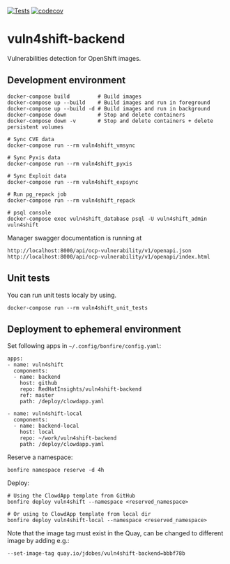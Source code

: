 [![Tests](https://github.com/RedHatInsights/vuln4shift-backend/actions/workflows/run_tests.yaml/badge.svg)](https://github.com/RedHatInsights/vuln4shift-backend/actions/workflows/run_tests.yaml)
[![codecov](https://codecov.io/gh/RedHatInsights/vuln4shift-backend/branch/master/graph/badge.svg)](https://codecov.io/gh/RedHatInsights/vuln4shift-backend)

# vuln4shift-backend
Vulnerabilities detection for OpenShift images.

## Development environment

    docker-compose build         # Build images
    docker-compose up --build    # Build images and run in foreground
    docker-compose up --build -d # Build images and run in background
    docker-compose down          # Stop and delete containers
    docker-compose down -v       # Stop and delete containers + delete persistent volumes

    # Sync CVE data
    docker-compose run --rm vuln4shift_vmsync

    # Sync Pyxis data
    docker-compose run --rm vuln4shift_pyxis

    # Sync Exploit data
    docker-compose run --rm vuln4shift_expsync

    # Run pg_repack job
    docker-compose run --rm vuln4shift_repack

    # psql console
    docker-compose exec vuln4shift_database psql -U vuln4shift_admin vuln4shift

Manager swagger documentation is running at
```
http://localhost:8000/api/ocp-vulnerability/v1/openapi.json
http://localhost:8000/api/ocp-vulnerability/v1/openapi/index.html
```

## Unit tests
You can run unit tests localy by using.
```
docker-compose run --rm vuln4shift_unit_tests
```

## Deployment to ephemeral environment

Set following apps in `~/.config/bonfire/config.yaml`:

    apps:
    - name: vuln4shift
      components:
      - name: backend
        host: github
        repo: RedHatInsights/vuln4shift-backend
        ref: master
        path: /deploy/clowdapp.yaml

    - name: vuln4shift-local
      components:
      - name: backend-local
        host: local
        repo: ~/work/vuln4shift-backend
        path: /deploy/clowdapp.yaml

Reserve a namespace:

    bonfire namespace reserve -d 4h

Deploy:

    # Using the ClowdApp template from GitHub
    bonfire deploy vuln4shift --namespace <reserved_namespace>

    # Or using to ClowdApp template from local dir
    bonfire deploy vuln4shift-local --namespace <reserved_namespace>

Note that the image tag must exist in the Quay, can be changed to different image by adding e.g.:

    --set-image-tag quay.io/jdobes/vuln4shift-backend=bbbf78b


